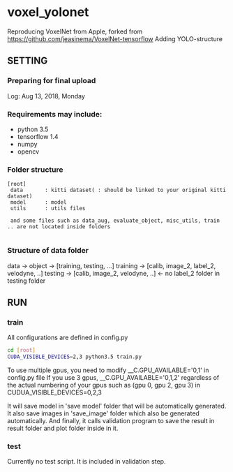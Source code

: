 # voxel_yolonet

Reproducing VoxelNet from Apple, forked from https://github.com/jeasinema/VoxelNet-tensorflow
Adding YOLO-structure

## SETTING 

### Preparing for final upload
Log: Aug 13, 2018, Monday

### Requirements may include:

- python 3.5
- tensorflow 1.4
- numpy
- opencv

### Folder structure
```
[root]
 data       : kitti dataset( : should be linked to your original kitti dataset)
 model      : model
 utils      : utils files
 
 and some files such as data_aug, evaluate_object, misc_utils, train .. are not located inside folders
 
```

### Structure of data folder

data -> object -> [training, testing, ...]
training -> [calib, image_2, label_2, velodyne, ..]
testing -> [calib, image_2, velodyne, ..] <- no label_2 folder in testing folder


## RUN

### train
All configurations are defined in config.py
```bash
cd [root]
CUDA_VISIBLE_DEVICES=2,3 python3.5 train.py
```
To use multiple gpus, you need to modify __C.GPU_AVAILABLE='0,1' in config.py file
If you use 3 gpus, __C.GPU_AVAILABLE='0,1,2' regardless of the actual numbering of your gpus such as (gpu 0, gpu 2, gpu 3) in CUDUA_VISIBLE_DEVICES=0,2,3

It will save model in 'save model' folder that will be automatically generated.
It also save images in 'save_image' folder which also be generated automatically.
And finally, it calls validation program to save the result in result folder and plot folder inside in it.

### test

Currently no test script.
It is included in validation step.
```
